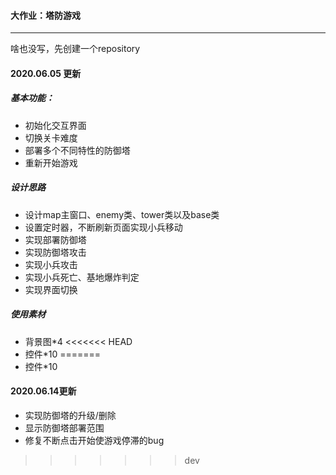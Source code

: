 #### 大作业：塔防游戏

----



啥也没写，先创建一个repository



#### 2020.06.05 更新

##### 基本功能：

- 初始化交互界面
- 切换关卡难度
- 部署多个不同特性的防御塔
- 重新开始游戏

##### 设计思路

- 设计map主窗口、enemy类、tower类以及base类
- 设置定时器，不断刷新页面实现小兵移动
- 实现部署防御塔
- 实现防御塔攻击
- 实现小兵攻击
- 实现小兵死亡、基地爆炸判定
- 实现界面切换

##### 使用素材

- 背景图*4
<<<<<<< HEAD
- 控件*10
=======
- 控件*10



#### 2020.06.14更新

- 实现防御塔的升级/删除
- 显示防御塔部署范围
- 修复不断点击开始使游戏停滞的bug
>>>>>>> dev
